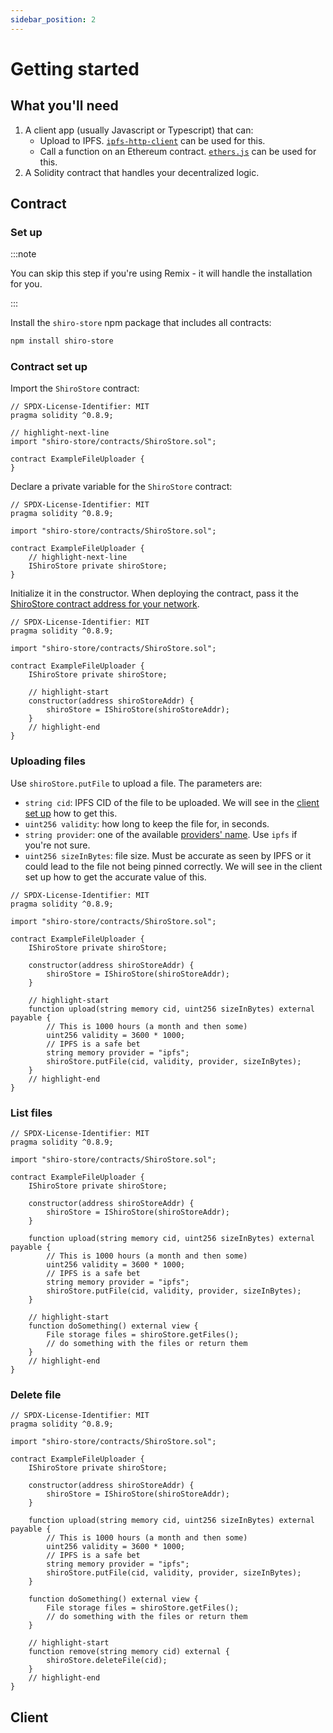 ```yaml
---
sidebar_position: 2
---
```


# Getting started

## What you'll need

1. A client app (usually Javascript or Typescript) that can:
    - Upload to IPFS. [`ipfs-http-client`](https://www.npmjs.com/package/ipfs-http-client) can be used for this.
    - Call a function on an Ethereum contract. [`ethers.js`](https://docs.ethers.io/v5/) can be used for this.
2. A Solidity contract that handles your decentralized logic.

## Contract

### Set up

:::note

You can skip this step if you're using Remix - it will handle the installation for you.

:::

Install the `shiro-store` npm package that includes all contracts:
```bash
npm install shiro-store
```

### Contract set up

Import the `ShiroStore` contract:
```solidity title="ExampleFileUploader.sol"
// SPDX-License-Identifier: MIT
pragma solidity ^0.8.9;

// highlight-next-line
import "shiro-store/contracts/ShiroStore.sol";

contract ExampleFileUploader {
}
```

Declare a private variable for the `ShiroStore` contract:
```solidity
// SPDX-License-Identifier: MIT
pragma solidity ^0.8.9;

import "shiro-store/contracts/ShiroStore.sol";

contract ExampleFileUploader {
    // highlight-next-line
    IShiroStore private shiroStore;
}
```

Initialize it in the constructor. When deploying the contract, pass it the [ShiroStore contract address for your network](./contract-addresses.md).
```solidity
// SPDX-License-Identifier: MIT
pragma solidity ^0.8.9;

import "shiro-store/contracts/ShiroStore.sol";

contract ExampleFileUploader {
    IShiroStore private shiroStore;

    // highlight-start
    constructor(address shiroStoreAddr) {
        shiroStore = IShiroStore(shiroStoreAddr);
    }
    // highlight-end
}
```

### Uploading files

Use `shiroStore.putFile` to upload a file. The parameters are:
- `string cid`: IPFS CID of the file to be uploaded. We will see in the [client set up](#client) how to get this.
- `uint256 validity`: how long to keep the file for, in seconds.
- `string provider`: one of the available [providers' name](./providers.md). Use `ipfs` if you're not sure.
- `uint256 sizeInBytes`: file size. Must be accurate as seen by IPFS or it could lead to the file not being pinned correctly. We will see in the client set up how to get the accurate value of this.

```solidity
// SPDX-License-Identifier: MIT
pragma solidity ^0.8.9;

import "shiro-store/contracts/ShiroStore.sol";

contract ExampleFileUploader {
    IShiroStore private shiroStore;

    constructor(address shiroStoreAddr) {
        shiroStore = IShiroStore(shiroStoreAddr);
    }

    // highlight-start
    function upload(string memory cid, uint256 sizeInBytes) external payable {
        // This is 1000 hours (a month and then some)
        uint256 validity = 3600 * 1000;
        // IPFS is a safe bet
        string memory provider = "ipfs";
        shiroStore.putFile(cid, validity, provider, sizeInBytes);
    }
    // highlight-end
}
```

### List files

```solidity
// SPDX-License-Identifier: MIT
pragma solidity ^0.8.9;

import "shiro-store/contracts/ShiroStore.sol";

contract ExampleFileUploader {
    IShiroStore private shiroStore;

    constructor(address shiroStoreAddr) {
        shiroStore = IShiroStore(shiroStoreAddr);
    }

    function upload(string memory cid, uint256 sizeInBytes) external payable {
        // This is 1000 hours (a month and then some)
        uint256 validity = 3600 * 1000;
        // IPFS is a safe bet
        string memory provider = "ipfs";
        shiroStore.putFile(cid, validity, provider, sizeInBytes);
    }

    // highlight-start
    function doSomething() external view {
        File storage files = shiroStore.getFiles();
        // do something with the files or return them
    }
    // highlight-end
}
```

### Delete file

```solidity
// SPDX-License-Identifier: MIT
pragma solidity ^0.8.9;

import "shiro-store/contracts/ShiroStore.sol";

contract ExampleFileUploader {
    IShiroStore private shiroStore;

    constructor(address shiroStoreAddr) {
        shiroStore = IShiroStore(shiroStoreAddr);
    }

    function upload(string memory cid, uint256 sizeInBytes) external payable {
        // This is 1000 hours (a month and then some)
        uint256 validity = 3600 * 1000;
        // IPFS is a safe bet
        string memory provider = "ipfs";
        shiroStore.putFile(cid, validity, provider, sizeInBytes);
    }

    function doSomething() external view {
        File storage files = shiroStore.getFiles();
        // do something with the files or return them
    }

    // highlight-start
    function remove(string memory cid) external {
        shiroStore.deleteFile(cid);
    }
    // highlight-end
}
```

## Client


